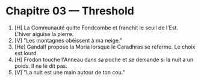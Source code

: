 # Chapitre 03 — Threshold

1. [H] La Communauté quitte Fondcombe et franchit le seuil de l'Est. L'hiver aiguise la pierre.
2. [V] "Les montagnes obéissent à ma neige."
3. [He] Gandalf propose la Moria lorsque le Caradhras se referme. Le choix est lourd.
4. [H] Frodon touche l'Anneau dans sa poche et se demande si la nuit a un poids. Il ne le dit pas.
5. [V] "La nuit est une main autour de ton cou."
